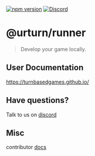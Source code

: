 [![npm version](https://badge.fury.io/js/@urturn%2Frunner.svg)](https://badge.fury.io/js/@urturn%2Frunner)
[![Discord](https://badgen.net/badge/icon/discord?icon=discord&label)](https://discord.gg/myWacjdb5S)

# @urturn/runner

> Develop your game locally.

## User Documentation

https://turnbasedgames.github.io/

## Have questions?

Talk to us on [discord](https://discord.gg/myWacjdb5S)

## Misc

contributor [docs](https://docs.google.com/document/d/10LdsjDe1GpICw6GOnxndpyJY3jbCF2W-bFD2Iyo_C3s/edit?usp=sharing)
